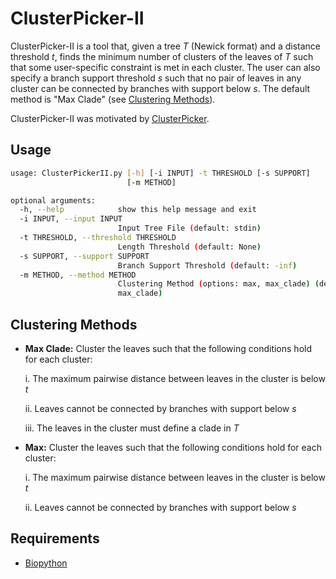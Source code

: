 # ClusterPicker-II
ClusterPicker-II is a tool that, given a tree *T* (Newick format) and a distance threshold *t*, finds the minimum number of clusters of the leaves of *T* such that some user-specific constraint is met in each cluster. The user can also specify a branch support threshold *s* such that no pair of leaves in any cluster can be connected by branches with support below *s*. The default method is "Max Clade" (see [Clustering Methods](#clustering-methods)).

ClusterPicker-II was motivated by [ClusterPicker](https://github.com/emmahodcroft/cluster-picker-and-cluster-matcher).

## Usage
```bash
usage: ClusterPickerII.py [-h] [-i INPUT] -t THRESHOLD [-s SUPPORT]
                          [-m METHOD]

optional arguments:
  -h, --help            show this help message and exit
  -i INPUT, --input INPUT
                        Input Tree File (default: stdin)
  -t THRESHOLD, --threshold THRESHOLD
                        Length Threshold (default: None)
  -s SUPPORT, --support SUPPORT
                        Branch Support Threshold (default: -inf)
  -m METHOD, --method METHOD
                        Clustering Method (options: max, max_clade) (default:
                        max_clade)
```

## Clustering Methods
* **Max Clade:** Cluster the leaves such that the following conditions hold for each cluster:

    i. The maximum pairwise distance between leaves in the cluster is below *t*

    ii. Leaves cannot be connected by branches with support below *s*

    iii. The leaves in the cluster must define a clade in *T*

* **Max:** Cluster the leaves such that the following conditions hold for each cluster:

    i. The maximum pairwise distance between leaves in the cluster is below *t*
    
    ii. Leaves cannot be connected by branches with support below *s*

## Requirements
* [Biopython](http://biopython.org/)
